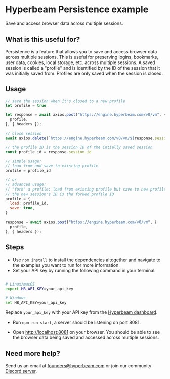 # Hyperbeam Persistence example

Save and access browser data across multiple sessions.

## What is this useful for?

Persistence is a feature that allows you to save and access browser data across multiple sessions. This is useful for preserving logins, bookmarks, user data, cookies, local storage, etc. across multiple sessions. A saved session is called a "profile" and is identified by the ID of the session that it was initially saved from. Profiles are only saved when the session is closed.

## Usage

```js
// save the session when it's closed to a new profile
let profile = true

let response = await axios.post("https://engine.hyperbeam.com/v0/vm", {
  profile,
}, { headers });

// close session
await axios.delete(`https://engine.hyperbeam.com/v0/vm/${response.session_id}`)

// the profile ID is the session ID of the intially saved session
const profile_id = response.session_id

// simple usage:
// load from and save to existing profile
profile = profile_id

// or
// advanced usage:
// "fork" a profile: load from existing profile but save to new profile
// the new session's ID is the forked profile ID
profile = {
  load: profile_id,
  save: true,
}

response = await axios.post("https://engine.hyperbeam.com/v0/vm", {
  profile,
}, { headers });
```

## Steps

- Use `npm install` to install the dependencies altogether and navigate to the examples you want to run for more information.
- Set your API key by running the following command in your terminal:

```bash

# Linux/macOS
export HB_API_KEY=your_api_key

# Windows
set HB_API_KEY=your_api_key
```

Replace `your_api_key` with your API key from the [Hyperbeam dashboard](https://hyperbeam.com/dashboard).

- Run `npm run start`, a server should be listening on port 8081.

- Open <http://localhost:8081> on your browser. You should be able to see the browser data being saved and accessed across multiple sessions.

## Need more help?

Send us an email at [founders@hyperbeam.com](mailto:founders@hyperbeam.com) or join our community [Discord server](https://discord.gg/D78RsGfQjq).
